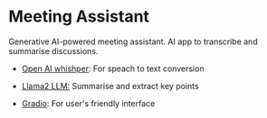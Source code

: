 # Meeting Assistant

Generative AI-powered meeting assistant.
AI app to transcribe and summarise discussions.

- [Open AI whishper](https://openai.com/index/whisper/): For speach to text conversion

- [Llama2 LLM:](https://llama.meta.com/llama2/) Summarise and extract key points

- [Gradio](https://www.gradio.app/): For user's friendly interface
